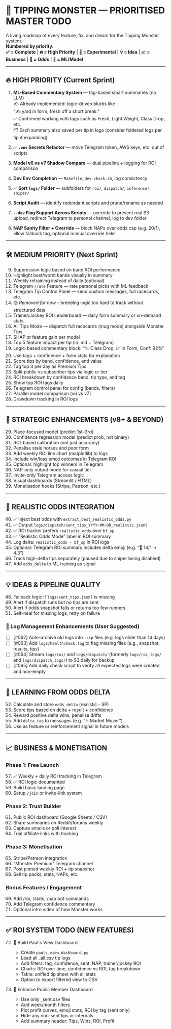 # 🧠 TIPPING MONSTER — PRIORITISED MASTER TODO

A living roadmap of every feature, fix, and dream for the Tipping Monster system.  
**Numbered by priority.**  
**✅ = Complete** | **🔥 = High Priority** | **🧪 = Experimental** | **💡 = Idea** | **📈 = Business** | **🔁 = Odds** | **🧠 = ML/Model**

---

## 🔥 HIGH PRIORITY (Current Sprint)

1. **ML-Based Commentary System** — tag-based smart summaries (no LLM)  
   ✍️ Already implemented: logic-driven blurbs like  
   “✍️ yard in form, fresh off a short break.”  
   ✅ Confirmed working with tags such as Fresh, Light Weight, Class Drop, etc.  
   🗂️ Each summary also saved per tip in logs (consider foldered logs per tip if expanding)

2. ✅ **`.env` Secrets Refactor** — move Telegram token, AWS keys, etc. out of scripts

3. **Model v6 vs v7 Shadow Compare** — dual pipeline + logging for ROI comparison

4. **Dev Env Completion** — `Makefile`, `dev-check.sh`, log consistency

5. ✅ **Sort `logs/` Folder** — subfolders for `roi/`, `dispatch/`, `inference/`, `sniper/`

6. **Script Audit** — identify redundant scripts and prune/rename as needed

7. **`--dev` Flag Support Across Scripts** — override to prevent real S3 upload, redirect Telegram to personal channel, log to dev folder

8. **NAP Sanity Filter + Override** — block NAPs over odds cap (e.g. 20/1), allow fallback tag, optional manual override field

---

## 🛠️ MEDIUM PRIORITY (Next Sprint)

9. Suppression logic based on band ROI performance  
10. Highlight best/worst bands visually in summary  
11. Weekly retraining instead of daily (optional)  
12. Telegram `/rate` Feature — rate personal picks with ML feedback  
13. Telegram Tip Control Panel — send custom messages, full racecards, etc.  
14. 🟡 *Removed for now* – breeding logic too hard to track without structured data  
15. Trainer/Jockey ROI Leaderboard — daily form summary or on-demand stats  
16. All Tips Mode — dispatch full racecards (mug mode) alongside Monster Tips  
17. SHAP or feature gain per model  
18. Top 5 feature impact per tip (in .md + Telegram)  
19. Logic-based commentary block: “📉 Class Drop, 📈 In Form, Conf: 92%”  
20. Use tags + confidence + form stats for explanation  
21. Score tips by band, confidence, and value  
22. Tag top 3 per day as Premium Tips  
23. Split public vs subscriber tips via logic or tier  
24. ROI breakdown by confidence band, tip type, and tag  
25. Show top ROI tags daily  
26. Telegram control panel for config (bands, filters)  
27. Parallel model comparison (v6 vs v7)  
28. Drawdown tracking in ROI logs

---

## 🔭 STRATEGIC ENHANCEMENTS (v8+ & BEYOND)

29. Place-focused model (predict 1st–3rd)  
30. Confidence regression model (predict prob, not binary)  
31. ROI-based calibration (not just accuracy)  
32. Penalise stale horses and poor form  
33. Add weekly ROI line chart (matplotlib) to logs  
34. Include win/loss emoji outcomes in Telegram ROI  
35. Optional: highlight top winners in Telegram  
36. NAP-only output mode for casual tier  
37. Invite-only Telegram access logic  
38. Visual dashboards (Streamlit / HTML)  
39. Monetisation hooks (Stripe, Patreon, etc.)

---

## 🔁 REALISTIC ODDS INTEGRATION

40. ✅ Inject best odds with `extract_best_realistic_odds.py`  
41. ✅ Output `logs/dispatch/sent_tips_YYYY-MM-DD_realistic.jsonl`
42. ✅ ROI tracker prefers `realistic_odds` over `bf_sp`  
43. ✅ “Realistic Odds Mode” label in ROI summary  
44. Log delta: `realistic_odds - bf_sp` in ROI logs  
45. Optional: Telegram ROI summary includes delta emoji (e.g. “💸 14/1 ➝ 4.3”)  
46. Track high-delta tips separately (paused due to sniper being disabled)  
47. Add `odds_delta` to ML training as signal

---

## 💡 IDEAS & PIPELINE QUALITY

48. Fallback logic if `logs/sent_tips.jsonl` is missing  
49. Alert if dispatch runs but no tips are sent  
50. Alert if odds snapshot fails or returns too few runners  
51. Self-heal for missing logs, retry on failure

### 🧼 Log Management Enhancements (User Suggested)

* [ ] [#062] Auto-archive old logs into `.zip` files (e.g. logs older than 14 days)
* [ ] [#063] Add `logs/healthcheck.log` to flag missing files (e.g., snapshot, results, tips)
* [ ] [#064] Stream `logs/roi/` and `logs/dispatch/` (formerly `logs/roi_logs/` and `logs/dispatch_logs/`) to S3 daily for backup
* [ ] [#065] Add daily check script to verify all expected logs were created and non-empty

---

## 🧠 LEARNING FROM ODDS DELTA

52. Calculate and store `odds_delta` (realistic - SP)  
53. Score tips based on delta + result + confidence  
54. Reward positive delta wins, penalise drifts  
55. Add `delta_tag` to messages (e.g. “🔥 Market Mover”)  
56. Use as feature or reinforcement signal in future models

---

## 📈 BUSINESS & MONETISATION

### Phase 1: Free Launch
57. ✅ Weekly + daily ROI tracking in Telegram  
58. ✅ ROI logic documented  
59. Build basic landing page  
60. Setup `/join` or invite-link system

### Phase 2: Trust Builder
61. Public ROI dashboard (Google Sheets / CSV)  
62. Share summaries on Reddit/forums weekly  
63. Capture emails or poll interest  
64. Trial affiliate links with tracking

### Phase 3: Monetisation
65. Stripe/Patreon integration  
66. “Monster Premium” Telegram channel  
67. Post pinned weekly ROI + tip snapshot  
68. Sell tip packs, stats, NAPs, etc.

### Bonus Features / Engagement
69. Add /roi, /stats, /nap bot commands  
70. Add Telegram confidence commentary  
71. Optional intro video of how Monster works

---

## ✅ ROI SYSTEM TODO (NEW FEATURES)

72. 🔨 Build Paul's View Dashboard  
    - Create `pauls_view_dashboard.py`
    - Load all _all.csv tip logs
    - Add filters: tag, confidence, sent, NAP, trainer/jockey ROI
    - Charts: ROI over time, confidence vs ROI, tag breakdown
    - Table: unified tip sheet with all stats
    - Option to export filtered view to CSV

73. 🎯 Enhance Public Member Dashboard  
    - Use only _sent.csv files  
    - Add week/month filters  
    - Plot profit curves, emoji stats, ROI by tag (sent only)  
    - Hide any non-sent tips or internals  
    - Add summary header: Tips, Wins, ROI, Profit
